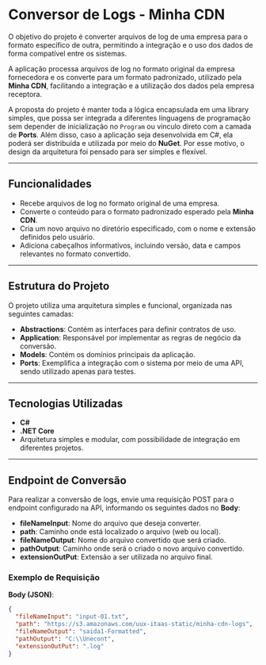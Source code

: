 # Conversor de Logs - Minha CDN

O objetivo do projeto é converter arquivos de log de uma empresa para o formato específico de outra, permitindo a integração e o uso dos dados de forma compatível entre os sistemas.  

A aplicação processa arquivos de log no formato original da empresa fornecedora e os converte para um formato padronizado, utilizado pela **Minha CDN**, facilitando a integração e a utilização dos dados pela empresa receptora.  

A proposta do projeto é manter toda a lógica encapsulada em uma library simples, que possa ser integrada a diferentes linguagens de programação sem depender de inicialização no `Program` ou vínculo direto com a camada de **Ports**. Além disso, caso a aplicação seja desenvolvida em C#, ela poderá ser distribuída e utilizada por meio do **NuGet**. Por esse motivo, o design da arquitetura foi pensado para ser simples e flexível.

---

## Funcionalidades

- Recebe arquivos de log no formato original de uma empresa.
- Converte o conteúdo para o formato padronizado esperado pela **Minha CDN**.
- Cria um novo arquivo no diretório especificado, com o nome e extensão definidos pelo usuário.
- Adiciona cabeçalhos informativos, incluindo versão, data e campos relevantes no formato convertido.

---

## Estrutura do Projeto

O projeto utiliza uma arquitetura simples e funcional, organizada nas seguintes camadas:

- **Abstractions**: Contém as interfaces para definir contratos de uso.
- **Application**: Responsável por implementar as regras de negócio da conversão.
- **Models**: Contém os domínios principais da aplicação.
- **Ports**: Exemplifica a integração com o sistema por meio de uma API, sendo utilizado apenas para testes.

---

## Tecnologias Utilizadas

- **C#**
- **.NET Core**
- Arquitetura simples e modular, com possibilidade de integração em diferentes projetos.

---

## Endpoint de Conversão

Para realizar a conversão de logs, envie uma requisição POST para o endpoint configurado na API, informando os seguintes dados no **Body**:

- **fileNameInput**: Nome do arquivo que deseja converter.
- **path**: Caminho onde está localizado o arquivo (web ou local).
- **fileNameOutput**: Nome do arquivo convertido que será criado.
- **pathOutput**: Caminho onde será o criado o novo arquivo convertido.
- **extensionOutPut**: Extensão a ser utilizada no arquivo final.

### Exemplo de Requisição

**Body (JSON)**:
```json
{
  "fileNameInput": "input-01.txt",
  "path": "https://s3.amazonaws.com/uux-itaas-static/minha-cdn-logs",
  "fileNameOutput": "saida1-Formatted",
  "pathOutput": "C:\\Unecont",
  "extensionOutPut": ".log"
}
